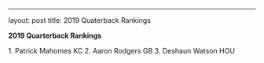 ---
layout: post
title: 2019 Quaterback Rankings


<b>2019 Quarterback Rankings</b>
<p>
1. Patrick Mahomes  KC
2. Aaron Rodgers  GB
3. Deshaun Watson HOU
</p>

